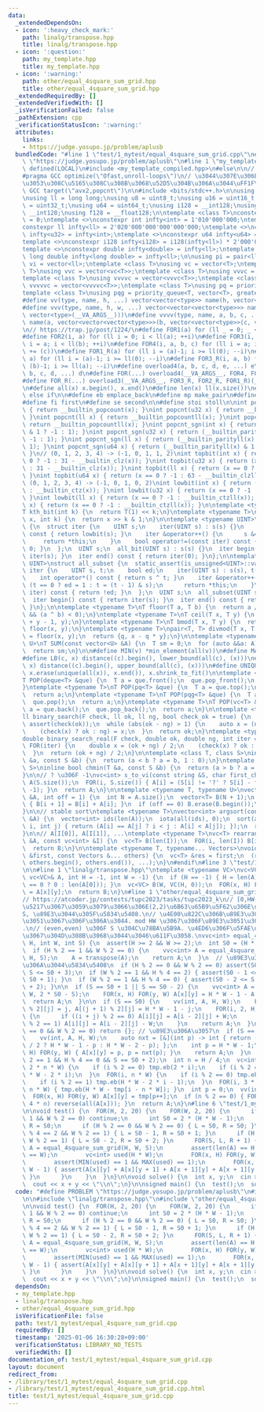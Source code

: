```yaml
---
data:
  _extendedDependsOn:
  - icon: ':heavy_check_mark:'
    path: linalg/transpose.hpp
    title: linalg/transpose.hpp
  - icon: ':question:'
    path: my_template.hpp
    title: my_template.hpp
  - icon: ':warning:'
    path: other/equal_4square_sum_grid.hpp
    title: other/equal_4square_sum_grid.hpp
  _extendedRequiredBy: []
  _extendedVerifiedWith: []
  _isVerificationFailed: false
  _pathExtension: cpp
  _verificationStatusIcon: ':warning:'
  attributes:
    links:
    - https://judge.yosupo.jp/problem/aplusb
  bundledCode: "#line 1 \"test/1_mytest/equal_4square_sum_grid.cpp\"\n#define PROBLEM\
    \ \"https://judge.yosupo.jp/problem/aplusb\"\n#line 1 \"my_template.hpp\"\n#if\
    \ defined(LOCAL)\n#include <my_template_compiled.hpp>\n#else\n\n// https://codeforces.com/blog/entry/96344\n\
    #pragma GCC optimize(\"Ofast,unroll-loops\")\n// \u3044\u307E\u306E CF \u3060\u3068\
    \u3053\u308C\u5165\u308C\u308B\u3068\u52D5\u304B\u306A\u3044\uFF1F\n// #pragma\
    \ GCC target(\"avx2,popcnt\")\n\n#include <bits/stdc++.h>\n\nusing namespace std;\n\
    \nusing ll = long long;\nusing u8 = uint8_t;\nusing u16 = uint16_t;\nusing u32\
    \ = uint32_t;\nusing u64 = uint64_t;\nusing i128 = __int128;\nusing u128 = unsigned\
    \ __int128;\nusing f128 = __float128;\n\ntemplate <class T>\nconstexpr T infty\
    \ = 0;\ntemplate <>\nconstexpr int infty<int> = 1'010'000'000;\ntemplate <>\n\
    constexpr ll infty<ll> = 2'020'000'000'000'000'000;\ntemplate <>\nconstexpr u32\
    \ infty<u32> = infty<int>;\ntemplate <>\nconstexpr u64 infty<u64> = infty<ll>;\n\
    template <>\nconstexpr i128 infty<i128> = i128(infty<ll>) * 2'000'000'000'000'000'000;\n\
    template <>\nconstexpr double infty<double> = infty<ll>;\ntemplate <>\nconstexpr\
    \ long double infty<long double> = infty<ll>;\n\nusing pi = pair<ll, ll>;\nusing\
    \ vi = vector<ll>;\ntemplate <class T>\nusing vc = vector<T>;\ntemplate <class\
    \ T>\nusing vvc = vector<vc<T>>;\ntemplate <class T>\nusing vvvc = vector<vvc<T>>;\n\
    template <class T>\nusing vvvvc = vector<vvvc<T>>;\ntemplate <class T>\nusing\
    \ vvvvvc = vector<vvvvc<T>>;\ntemplate <class T>\nusing pq = priority_queue<T>;\n\
    template <class T>\nusing pqg = priority_queue<T, vector<T>, greater<T>>;\n\n\
    #define vv(type, name, h, ...) vector<vector<type>> name(h, vector<type>(__VA_ARGS__))\n\
    #define vvv(type, name, h, w, ...) vector<vector<vector<type>>> name(h, vector<vector<type>>(w,\
    \ vector<type>(__VA_ARGS__)))\n#define vvvv(type, name, a, b, c, ...) \\\n  vector<vector<vector<vector<type>>>>\
    \ name(a, vector<vector<vector<type>>>(b, vector<vector<type>>(c, vector<type>(__VA_ARGS__))))\n\
    \n// https://trap.jp/post/1224/\n#define FOR1(a) for (ll _ = 0; _ < ll(a); ++_)\n\
    #define FOR2(i, a) for (ll i = 0; i < ll(a); ++i)\n#define FOR3(i, a, b) for (ll\
    \ i = a; i < ll(b); ++i)\n#define FOR4(i, a, b, c) for (ll i = a; i < ll(b); i\
    \ += (c))\n#define FOR1_R(a) for (ll i = (a)-1; i >= ll(0); --i)\n#define FOR2_R(i,\
    \ a) for (ll i = (a)-1; i >= ll(0); --i)\n#define FOR3_R(i, a, b) for (ll i =\
    \ (b)-1; i >= ll(a); --i)\n#define overload4(a, b, c, d, e, ...) e\n#define overload3(a,\
    \ b, c, d, ...) d\n#define FOR(...) overload4(__VA_ARGS__, FOR4, FOR3, FOR2, FOR1)(__VA_ARGS__)\n\
    #define FOR_R(...) overload3(__VA_ARGS__, FOR3_R, FOR2_R, FOR1_R)(__VA_ARGS__)\n\
    \n#define all(x) x.begin(), x.end()\n#define len(x) ll(x.size())\n#define elif\
    \ else if\n\n#define eb emplace_back\n#define mp make_pair\n#define mt make_tuple\n\
    #define fi first\n#define se second\n\n#define stoi stoll\n\nint popcnt(int x)\
    \ { return __builtin_popcount(x); }\nint popcnt(u32 x) { return __builtin_popcount(x);\
    \ }\nint popcnt(ll x) { return __builtin_popcountll(x); }\nint popcnt(u64 x) {\
    \ return __builtin_popcountll(x); }\nint popcnt_sgn(int x) { return (__builtin_parity(unsigned(x))\
    \ & 1 ? -1 : 1); }\nint popcnt_sgn(u32 x) { return (__builtin_parity(x) & 1 ?\
    \ -1 : 1); }\nint popcnt_sgn(ll x) { return (__builtin_parityll(x) & 1 ? -1 :\
    \ 1); }\nint popcnt_sgn(u64 x) { return (__builtin_parityll(x) & 1 ? -1 : 1);\
    \ }\n// (0, 1, 2, 3, 4) -> (-1, 0, 1, 1, 2)\nint topbit(int x) { return (x ==\
    \ 0 ? -1 : 31 - __builtin_clz(x)); }\nint topbit(u32 x) { return (x == 0 ? -1\
    \ : 31 - __builtin_clz(x)); }\nint topbit(ll x) { return (x == 0 ? -1 : 63 - __builtin_clzll(x));\
    \ }\nint topbit(u64 x) { return (x == 0 ? -1 : 63 - __builtin_clzll(x)); }\n//\
    \ (0, 1, 2, 3, 4) -> (-1, 0, 1, 0, 2)\nint lowbit(int x) { return (x == 0 ? -1\
    \ : __builtin_ctz(x)); }\nint lowbit(u32 x) { return (x == 0 ? -1 : __builtin_ctz(x));\
    \ }\nint lowbit(ll x) { return (x == 0 ? -1 : __builtin_ctzll(x)); }\nint lowbit(u64\
    \ x) { return (x == 0 ? -1 : __builtin_ctzll(x)); }\n\ntemplate <typename T>\n\
    T kth_bit(int k) {\n  return T(1) << k;\n}\ntemplate <typename T>\nbool has_kth_bit(T\
    \ x, int k) {\n  return x >> k & 1;\n}\n\ntemplate <typename UINT>\nstruct all_bit\
    \ {\n  struct iter {\n    UINT s;\n    iter(UINT s) : s(s) {}\n    int operator*()\
    \ const { return lowbit(s); }\n    iter &operator++() {\n      s &= s - 1;\n \
    \     return *this;\n    }\n    bool operator!=(const iter) const { return s !=\
    \ 0; }\n  };\n  UINT s;\n  all_bit(UINT s) : s(s) {}\n  iter begin() const { return\
    \ iter(s); }\n  iter end() const { return iter(0); }\n};\n\ntemplate <typename\
    \ UINT>\nstruct all_subset {\n  static_assert(is_unsigned<UINT>::value);\n  struct\
    \ iter {\n    UINT s, t;\n    bool ed;\n    iter(UINT s) : s(s), t(s), ed(0) {}\n\
    \    int operator*() const { return s ^ t; }\n    iter &operator++() {\n     \
    \ (t == 0 ? ed = 1 : t = (t - 1) & s);\n      return *this;\n    }\n    bool operator!=(const\
    \ iter) const { return !ed; }\n  };\n  UINT s;\n  all_subset(UINT s) : s(s) {}\n\
    \  iter begin() const { return iter(s); }\n  iter end() const { return iter(0);\
    \ }\n};\n\ntemplate <typename T>\nT floor(T a, T b) {\n  return a / b - (a % b\
    \ && (a ^ b) < 0);\n}\ntemplate <typename T>\nT ceil(T x, T y) {\n  return floor(x\
    \ + y - 1, y);\n}\ntemplate <typename T>\nT bmod(T x, T y) {\n  return x - y *\
    \ floor(x, y);\n}\ntemplate <typename T>\npair<T, T> divmod(T x, T y) {\n  T q\
    \ = floor(x, y);\n  return {q, x - q * y};\n}\n\ntemplate <typename T, typename\
    \ U>\nT SUM(const vector<U> &A) {\n  T sm = 0;\n  for (auto &&a: A) sm += a;\n\
    \  return sm;\n}\n\n#define MIN(v) *min_element(all(v))\n#define MAX(v) *max_element(all(v))\n\
    #define LB(c, x) distance((c).begin(), lower_bound(all(c), (x)))\n#define UB(c,\
    \ x) distance((c).begin(), upper_bound(all(c), (x)))\n#define UNIQUE(x) sort(all(x)),\
    \ x.erase(unique(all(x)), x.end()), x.shrink_to_fit()\n\ntemplate <typename T>\n\
    T POP(deque<T> &que) {\n  T a = que.front();\n  que.pop_front();\n  return a;\n\
    }\ntemplate <typename T>\nT POP(pq<T> &que) {\n  T a = que.top();\n  que.pop();\n\
    \  return a;\n}\ntemplate <typename T>\nT POP(pqg<T> &que) {\n  T a = que.top();\n\
    \  que.pop();\n  return a;\n}\ntemplate <typename T>\nT POP(vc<T> &que) {\n  T\
    \ a = que.back();\n  que.pop_back();\n  return a;\n}\n\ntemplate <typename F>\n\
    ll binary_search(F check, ll ok, ll ng, bool check_ok = true) {\n  if (check_ok)\
    \ assert(check(ok));\n  while (abs(ok - ng) > 1) {\n    auto x = (ng + ok) / 2;\n\
    \    (check(x) ? ok : ng) = x;\n  }\n  return ok;\n}\ntemplate <typename F>\n\
    double binary_search_real(F check, double ok, double ng, int iter = 100) {\n \
    \ FOR(iter) {\n    double x = (ok + ng) / 2;\n    (check(x) ? ok : ng) = x;\n\
    \  }\n  return (ok + ng) / 2;\n}\n\ntemplate <class T, class S>\ninline bool chmax(T\
    \ &a, const S &b) {\n  return (a < b ? a = b, 1 : 0);\n}\ntemplate <class T, class\
    \ S>\ninline bool chmin(T &a, const S &b) {\n  return (a > b ? a = b, 1 : 0);\n\
    }\n\n// ? \u306F -1\nvc<int> s_to_vi(const string &S, char first_char) {\n  vc<int>\
    \ A(S.size());\n  FOR(i, S.size()) { A[i] = (S[i] != '?' ? S[i] - first_char :\
    \ -1); }\n  return A;\n}\n\ntemplate <typename T, typename U>\nvector<T> cumsum(vector<U>\
    \ &A, int off = 1) {\n  int N = A.size();\n  vector<T> B(N + 1);\n  FOR(i, N)\
    \ { B[i + 1] = B[i] + A[i]; }\n  if (off == 0) B.erase(B.begin());\n  return B;\n\
    }\n\n// stable sort\ntemplate <typename T>\nvector<int> argsort(const vector<T>\
    \ &A) {\n  vector<int> ids(len(A));\n  iota(all(ids), 0);\n  sort(all(ids), [&](int\
    \ i, int j) { return (A[i] == A[j] ? i < j : A[i] < A[j]); });\n  return ids;\n\
    }\n\n// A[I[0]], A[I[1]], ...\ntemplate <typename T>\nvc<T> rearrange(const vc<T>\
    \ &A, const vc<int> &I) {\n  vc<T> B(len(I));\n  FOR(i, len(I)) B[i] = A[I[i]];\n\
    \  return B;\n}\n\ntemplate <typename T, typename... Vectors>\nvoid concat(vc<T>\
    \ &first, const Vectors &... others) {\n  vc<T> &res = first;\n  (res.insert(res.end(),\
    \ others.begin(), others.end()), ...);\n}\n#endif\n#line 3 \"test/1_mytest/equal_4square_sum_grid.cpp\"\
    \n\n#line 1 \"linalg/transpose.hpp\"\ntemplate <typename VC>\nvc<VC> transpose(const\
    \ vc<VC>& A, int H = -1, int W = -1) {\n  if (H == -1) { H = len(A), W = (len(A)\
    \ == 0 ? 0 : len(A[0])); }\n  vc<VC> B(W, VC(H, 0));\n  FOR(x, H) FOR(y, W) B[y][x]\
    \ = A[x][y];\n  return B;\n}\n#line 1 \"other/equal_4square_sum_grid.hpp\"\n\n\
    // https://atcoder.jp/contests/tupc2023/tasks/tupc2023_k\n// [0,HW-1]\u306E\u9806\
    \u5217\u3067\u3059\u3079\u3066\u306E(2,2)\u6B63\u65B9\u5F62\u306E\u548C\u304C\
    S, \u89E3\u3044\u305F\u5834\u5408.\n// \u4E00\u822C\u306B\u89E3\u3044\u305F\u308F\
    \u3051\u3067\u306F\u306A\u3044. mod HW \u3067\u306F\u89E3\u3051\u3066\u3044\u308B\
    .\n// (even,even) \u306F S \u304C\u78BA\u5B9A. \u4ED6\u306F\u5FAE\u8ABF\u6574\u306F\
    \u3067\u304D\u308B\u3068\u3044\u3046\u611F\u3058.\nvvc<int> equal_4square_sum_grid(int\
    \ H, int W, int S) {\n  assert(H >= 2 && W >= 2);\n  int S0 = (H * W - 1) * 2;\n\
    \  if (H % 2 == 1 && W % 2 == 0) {\n    vvc<int> A = equal_4square_sum_grid(W,\
    \ H, S);\n    A = transpose(A);\n    return A;\n  }\n  // \u89E3\u3044\u3066\u3044\
    \u306A\u3044\u5834\u5408\n  if (H % 2 == 0 && W % 2 == 0) assert(S0 - 3 <= S &&\
    \ S <= S0 + 3);\n  if (W % 2 == 1 && H % 4 == 2) { assert(S0 - 1 <= S && S <=\
    \ S0 + 1); }\n  if (W % 2 == 1 && H % 4 == 0) { assert(S0 - 2 <= S && S <= S0\
    \ + 2); }\n\n  if (S == S0 + 1 || S == S0 - 2) {\n    vvc<int> A = equal_4square_sum_grid(H,\
    \ W, 2 * S0 - S);\n    FOR(x, H) FOR(y, W) A[x][y] = H * W - 1 - A[x][y];\n  \
    \  return A;\n  }\n\n  if (S == S0) {\n    vv(int, A, H, W);\n    FOR(j, W) A[j\
    \ % 2][j] = j, A[(j + 1) % 2][j] = H * W - 1 - j;\n    FOR(i, 2, H) FOR(j, W)\
    \ {\n      if ((i + j) % 2 == 0) A[i][j] = A[i - 2][j] + W;\n      if ((i + j)\
    \ % 2 == 1) A[i][j] = A[i - 2][j] - W;\n    }\n    return A;\n  }\n  if (H % 2\
    \ == 0 && W % 2 == 0) return {}; // \u89E3\u306A\u3057\n  if (S == S0 - 1) {\n\
    \    vv(int, A, H, W);\n    auto nxt = [&](int p) -> int { return (p >= H * W\
    \ / 2 ? H * W - 1 - p : H * W - 2 - p); };\n    int p = H * W - 1;\n    FOR(x,\
    \ H) FOR(y, W) { A[x][y] = p, p = nxt(p); }\n    return A;\n  }\n  assert(W %\
    \ 2 == 1 && H % 4 == 0 && S == S0 + 2);\n  int n = H / 4;\n  vc<int> tmp;\n  FOR(i,\
    \ 2 * n * W) {\n    if (i % 2 == 0) tmp.eb(2 * i);\n    if (i % 2 == 1) tmp.eb(H\
    \ * W - 2 * i);\n  }\n  FOR(i, n * W) {\n    if (i % 2 == 0) tmp.eb(2 * i + 1);\n\
    \    if (i % 2 == 1) tmp.eb(H * W - 2 * i - 1);\n  }\n  FOR(i, 3 * n * W, 4 *\
    \ n * W) { tmp.eb(H * W - tmp[i - n * W]); }\n  int p = 0;\n  vv(int, A, H, W);\n\
    \  FOR(x, H) FOR(y, W) A[x][y] = tmp[p++];\n  if (n % 2 == 0) { FOR(x, 3 * n,\
    \ 4 * n) reverse(all(A[x])); }\n  return A;\n}\n#line 6 \"test/1_mytest/equal_4square_sum_grid.cpp\"\
    \n\nvoid test() {\n  FOR(H, 2, 20) {\n    FOR(W, 2, 20) {\n      if (H % 2 ==\
    \ 1 && W % 2 == 0) continue;\n      int S0 = 2 * (H * W - 1);\n      int L = S0,\
    \ R = S0;\n      if (H % 2 == 0 && W % 2 == 0) { L = S0, R = S0; }\n      if (H\
    \ % 4 == 2 && W % 2 == 1) { L = S0 - 1, R = S0 + 1; }\n      if (H % 4 == 0 &&\
    \ W % 2 == 1) { L = S0 - 2, R = S0 + 2; }\n      FOR(S, L, R + 1) {\n        vvc<int>\
    \ A = equal_4square_sum_grid(H, W, S);\n        assert(len(A) == H && len(A[0])\
    \ == W);\n        vc<int> used(H * W);\n        FOR(x, H) FOR(y, W) used[A[x][y]]++;\n\
    \        assert(MIN(used) == 1 && MAX(used) == 1);\n        FOR(x, H - 1) FOR(y,\
    \ W - 1) { assert(A[x][y] + A[x][y + 1] + A[x + 1][y] + A[x + 1][y + 1] == S);\
    \ }\n      }\n    }\n  }\n}\n\nvoid solve() {\n  int x, y;\n  cin >> x >> y;\n\
    \  cout << x + y << \"\\n\";\n}\n\nsigned main() {\n  test();\n  solve();\n}\n"
  code: "#define PROBLEM \"https://judge.yosupo.jp/problem/aplusb\"\n#include \"my_template.hpp\"\
    \n\n#include \"linalg/transpose.hpp\"\n#include \"other/equal_4square_sum_grid.hpp\"\
    \n\nvoid test() {\n  FOR(H, 2, 20) {\n    FOR(W, 2, 20) {\n      if (H % 2 ==\
    \ 1 && W % 2 == 0) continue;\n      int S0 = 2 * (H * W - 1);\n      int L = S0,\
    \ R = S0;\n      if (H % 2 == 0 && W % 2 == 0) { L = S0, R = S0; }\n      if (H\
    \ % 4 == 2 && W % 2 == 1) { L = S0 - 1, R = S0 + 1; }\n      if (H % 4 == 0 &&\
    \ W % 2 == 1) { L = S0 - 2, R = S0 + 2; }\n      FOR(S, L, R + 1) {\n        vvc<int>\
    \ A = equal_4square_sum_grid(H, W, S);\n        assert(len(A) == H && len(A[0])\
    \ == W);\n        vc<int> used(H * W);\n        FOR(x, H) FOR(y, W) used[A[x][y]]++;\n\
    \        assert(MIN(used) == 1 && MAX(used) == 1);\n        FOR(x, H - 1) FOR(y,\
    \ W - 1) { assert(A[x][y] + A[x][y + 1] + A[x + 1][y] + A[x + 1][y + 1] == S);\
    \ }\n      }\n    }\n  }\n}\n\nvoid solve() {\n  int x, y;\n  cin >> x >> y;\n\
    \  cout << x + y << \"\\n\";\n}\n\nsigned main() {\n  test();\n  solve();\n}\n"
  dependsOn:
  - my_template.hpp
  - linalg/transpose.hpp
  - other/equal_4square_sum_grid.hpp
  isVerificationFile: false
  path: test/1_mytest/equal_4square_sum_grid.cpp
  requiredBy: []
  timestamp: '2025-01-06 16:30:28+09:00'
  verificationStatus: LIBRARY_NO_TESTS
  verifiedWith: []
documentation_of: test/1_mytest/equal_4square_sum_grid.cpp
layout: document
redirect_from:
- /library/test/1_mytest/equal_4square_sum_grid.cpp
- /library/test/1_mytest/equal_4square_sum_grid.cpp.html
title: test/1_mytest/equal_4square_sum_grid.cpp
---
```

